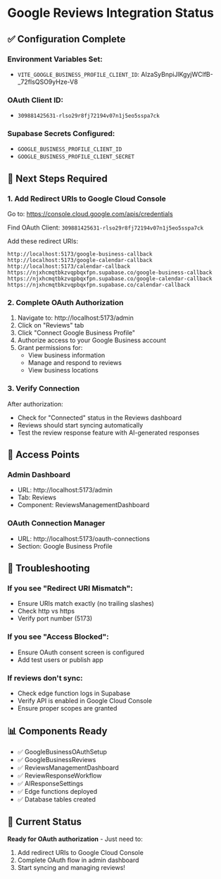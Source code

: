 # Google Reviews Integration Status

## ✅ Configuration Complete

### Environment Variables Set:
- `VITE_GOOGLE_BUSINESS_PROFILE_CLIENT_ID`: AIzaSyBnpiJlKgyjWClfB-_72fIsQSO9yHze-V8

### OAuth Client ID:
- `309881425631-rlso29r8fj72194v07n1j5eo5sspa7ck`

### Supabase Secrets Configured:
- `GOOGLE_BUSINESS_PROFILE_CLIENT_ID`
- `GOOGLE_BUSINESS_PROFILE_CLIENT_SECRET`

## 🔄 Next Steps Required

### 1. Add Redirect URIs to Google Cloud Console

Go to: https://console.cloud.google.com/apis/credentials

Find OAuth Client: `309881425631-rlso29r8fj72194v07n1j5eo5sspa7ck`

Add these redirect URIs:
```
http://localhost:5173/google-business-callback
http://localhost:5173/google-calendar-callback
http://localhost:5173/calendar-callback
https://njxhcmqtbkzvqpbqxfpn.supabase.co/google-business-callback
https://njxhcmqtbkzvqpbqxfpn.supabase.co/google-calendar-callback
https://njxhcmqtbkzvqpbqxfpn.supabase.co/calendar-callback
```

### 2. Complete OAuth Authorization

1. Navigate to: http://localhost:5173/admin
2. Click on "Reviews" tab
3. Click "Connect Google Business Profile"
4. Authorize access to your Google Business account
5. Grant permissions for:
   - View business information
   - Manage and respond to reviews
   - View business locations

### 3. Verify Connection

After authorization:
- Check for "Connected" status in the Reviews dashboard
- Reviews should start syncing automatically
- Test the review response feature with AI-generated responses

## 📍 Access Points

### Admin Dashboard
- URL: http://localhost:5173/admin
- Tab: Reviews
- Component: ReviewsManagementDashboard

### OAuth Connection Manager
- URL: http://localhost:5173/oauth-connections
- Section: Google Business Profile

## 🔧 Troubleshooting

### If you see "Redirect URI Mismatch":
- Ensure URIs match exactly (no trailing slashes)
- Check http vs https
- Verify port number (5173)

### If you see "Access Blocked":
- Ensure OAuth consent screen is configured
- Add test users or publish app

### If reviews don't sync:
- Check edge function logs in Supabase
- Verify API is enabled in Google Cloud Console
- Ensure proper scopes are granted

## 📊 Components Ready

- ✅ GoogleBusinessOAuthSetup
- ✅ GoogleBusinessReviews
- ✅ ReviewsManagementDashboard
- ✅ ReviewResponseWorkflow
- ✅ AIResponseSettings
- ✅ Edge functions deployed
- ✅ Database tables created

## 🎯 Current Status

**Ready for OAuth authorization** - Just need to:
1. Add redirect URIs to Google Cloud Console
2. Complete OAuth flow in admin dashboard
3. Start syncing and managing reviews!